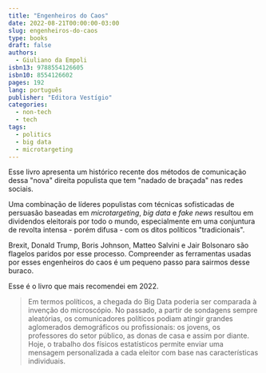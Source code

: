 ```yaml
---
title: "Engenheiros do Caos"
date: 2022-08-21T00:00:00-03:00
slug: engenheiros-do-caos
type: books
draft: false
authors:
  - Giuliano da Empoli
isbn13: 9788554126605
isbn10: 8554126602
pages: 192
lang: português
publisher: "Editora Vestígio"
categories:
  - non-tech
  - tech
tags:
  - politics
  - big data
  - microtargeting
---
```

Esse livro apresenta um histórico recente dos métodos de comunicação dessa "nova" direita populista que tem "nadado de braçada" nas redes sociais.

Uma combinação de líderes populistas com técnicas sofisticadas de persuasão baseadas em *microtargeting*, *big data* e *fake news* resultou em dividendos eleitorais por todo o mundo, especialmente em uma conjuntura de revolta intensa  - porém difusa - com os ditos políticos "tradicionais".

Brexit, Donald Trump, Boris Johnson, Matteo Salvini e Jair Bolsonaro são flagelos paridos por esse processo. Compreender as ferramentas usadas por esses engenheiros do caos é um pequeno passo para sairmos desse buraco.

Esse é o livro que mais recomendei em 2022.

> Em termos políticos, a chegada do Big Data poderia ser comparada à invenção do microscópio. No passado, a partir de sondagens sempre aleatórias, os comunicadores políticos podiam atingir grandes aglomerados demográficos ou profissionais: os jovens, os professores do setor público, as donas de casa e assim por diante. Hoje, o trabalho dos físicos estatísticos permite enviar uma mensagem personalizada a cada eleitor com base nas características individuais.
